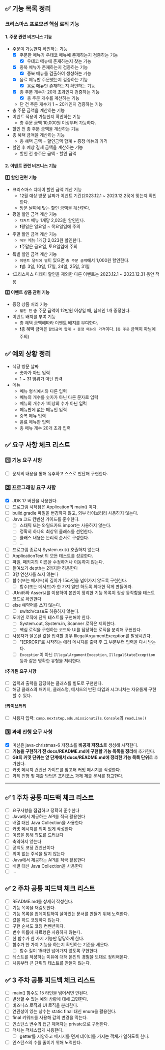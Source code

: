 ## ✅ 기능 목록 정리

### 크리스마스 프로모션 핵심 로직 기능

#### 1. 주문 관련 비즈니스 기능

- 주문이 가능한지 확인하는 기능
    - [x] 주문한 메뉴가 우테코 메뉴에 존재하는지 검증하는 기능
        - [x] 우테코 메뉴에 존재하는지 찾는 기능
    - [x] 중복 메뉴가 존재하는지 검증하는 기능
        - [x] 중복 메뉴를 검출하여 생성하는 기능
    - [x] 음료 메뉴만 주문했는지 검증하는 기능
        - [x] 음료 메뉴만 존재하는지 확인하는 기능
    - [x] 총 주문 개수가 20개 초과인지 검증하는 기능
        - [x] 총 주문 개수를 계산하는 기능
    - 단 건 주문 개수가 1 ~ 20개인지 검증하는 기능
- 총 주문 금액을 계산하는 기능
- 이벤트 적용이 가능한지 확인하는 기능
    - 총 주문 금액 10,000원 이상부터 가능하다.
- 할인 전 총 주문 금액을 계산하는 기능
- 총 혜택 금액을 계산하는 기능
    - 총 혜택 금액 = 할인금액 합계 + 증정 메뉴의 가격
- 할인 후 예상 결제 금액을 계산하는 기능
    - 할인 전 총주문 금액 - 할인 금액

#### 2. 이벤트 관련 비즈니스 기능

**1️⃣ 할인 관련 기능**

- 크리스마스 디데이 할인 금액 계산 기능
    - 12월 예상 방문 날짜가 이벤트 기간(2023.12.1 ~ 2023.12.25)에 맞는지 확인한다.
    - 방문 날짜에 맞는 할인 금액을 계산한다.
- 평일 할인 금액 계산 기능
    - `디저트` 메뉴 1개당 2,023원 할인한다.
    - ❗️평일은 일요일 ~ 목요일임에 주의
- 주말 할인 금액 계산 기능
    - `메인` 메뉴 1개당 2,023원 할인한다.
    - ❗️주말은 금요일, 토요일임에 주의
- 특별 할인 금액 계산 기능
    - `이벤트 달력에 별`이 있으면 `총 주문 금액`에서 1,000원 할인한다.
    - ❗별: 3일, 10일, 17일, 24일, 25일, 31일
- ❗크리스마스 디데이 할인을 제외한 다른 이벤트는 2023.12.1 ~ 2023.12.31 동안 적용

**2️⃣ 이벤트 상품 관련 기능**

- 증정 상품 처리 기능
    - `할인 전` 총 주문 금액이 12만원 이상일 때, 샴페인 1개 증정한다.
- 이벤트 배지를 부여 기능
    - 총 혜택 금액에따라 이밴트 배지를 부여한다.
    - ❗️총 혜택 금액은 `할인금액 합계 + 증정 메뉴의 가격`이다. (`총 주문` 금액이 아님에 주의)

## ✅ 예외 상황 정리

- 식당 방문 날짜
    - 숫자가 아닌 입력
    - 1 ~ 31 범위가 아닌 입력
- 메뉴
    - 메뉴 형식예시와 다른 입력
    - 메뉴의 개수를 숫자가 아닌 다른 문자로 입력
    - 메뉴의 개수가 1이상의 수가 아닌 입력
    - 메뉴판에 없는 메뉴인 입력
    - 중복 메뉴 입력
    - 음료 메뉴만 입력
    - 총 메뉴 개수 20개 초과 입력

## ✅ 요구 사항 체크 리스트

### 1️⃣ 기능 요구 사항

- [ ] 문제의 내용을 통해 유추하고 스스로 판단해 구현한다.

### 2️⃣ 프로그래밍 요구 사항

- [x] JDK 17 버전을 사용한다.
- [ ] 프로그램 시작점은 Application의 main() 이다.
- [ ] build.gradle 파일을 변경하지 않고, 외부 라이브러리 사용하지 않는다.
- [ ] Java 코드 컨벤션 가이드를 준수한다.
    - [ ] 스태틱 또는 와일드카드 import는 사용하지 않는다.
    - [ ] 정확히 하나의 최상위 클래스를 선언한다.
    - [ ] 클래스 내용은 논리적 순서로 구성한다.
    - [ ] ...
- [ ] 프로그램 종료시 System.exit() 호출하지 않는다.
- [ ] ApplicationTest 의 모든 테스트를 성공한다.
- [ ] 파일, 패키지의 이름을 수정하거나 이동하지 않는다.
- [ ] 들여쓰기 depth는 2까지만 허용한다
- [ ] 3항 연산자를 쓰지 않는다
- [ ] 함수(또는 메서드)의 길이가 15라인을 넘어가지 않도록 구현한다.
    - [ ] 함수(또는 메서드)가 한 가지 일만 하도록 최대한 작게 만들어라.
- [ ] JUnit5와 AssertJ를 이용하여 본인이 정리한 기능 목록이 정상 동작함을 테스트 코드로 확인한다
- [ ] else 예약어를 쓰지 않는다.
    - [ ] switch/case도 허용하지 않는다.
- [ ] 도메인 로직에 단위 테스트를 구현해야 한다.
    - [ ] System.out, System.in, Scanner 로직은 제외한다.
    - [ ] 핵심 로직을 구현하는 코드와 UI를 담당하는 로직을 분리해 구현한다.
- [ ] 사용자가 잘못된 값을 입력할 경우 IllegalArgumentException를 발생시킨다.
    - [ ] "[ERROR]"로 시작하는 에러 메시지를 출력 후 그 부분부터 입력을 다시 받는다.
    - [ ] `Exception`이 아닌 `IllegalArgumentException`, `IllegalStateException` 등과 같은 명확한 유형을 처리한다.

**❗️추가된 요구 사항**

- [ ] 입력과 출력을 담당하는 클래스를 별도로 구현한다.
- [ ] 해당 클래스의 패키지, 클래스명, 메서드의 반환 타입과 시그니처는 자유롭게 구현할 수 있다.

**❗라이브러리**

- [ ] 사용자 입력: `camp.nextstep.edu.missionutils.Console`의 `readLine()`

### 3️⃣ 과제 진행 요구 사항

- [x] 미션은 java-christmas-6 저장소를 **비공개 저장소**로 생성해 시작한다.
- [ ] **기능을 구현하기 전 docs/README.md에 구현할 기능 목록을 정리**해 추가한다.
- [ ] **Git의 커밋 단위는 앞 단계에서 docs/README.md에 정리한 기능 목록 단위**로 추가한다.
- [ ] 커밋 메시지 컨벤션 가이드를 참고해 커밋 메시지를 작성한다.
- [ ] 과제 진행 및 제출 방법은 프리코스 과제 제출 문서를 참고한다.

---

## ✅ 1 주차 공통 피드백 체크 리스트

- [ ] 요구사항을 점검하고 정확히 준수한다
- [ ] Java에서 제공하는 API를 적극 활용한다
- [ ] 배열 대신 Java Collection을 사용한다
- [ ] 커밋 메시지를 의미 있게 작성한다
- [ ] 이름을 통해 의도를 드러낸다
- [ ] 축약하지 않는다
- [ ] 공백도 코딩 컨벤션이다
- [ ] 의미 없는 주석을 달지 않는다
- [ ] Java에서 제공하는 API를 적극 활용한다
- [ ] 배열 대신 Java Collection을 사용한다
- [ ] ...

## ✅ 2 주차 공통 피드백 체크 리스트

- [ ] README.md를 상세히 작성한다.
- [ ] 기능 목록을 재검토한다.
- [ ] 기능 목록을 업데이트하여 살아있는 문서를 만들기 위해 노력한다.
- [ ] 값을 하드 코딩하지 않는다.
- [ ] 구현 순서도 코딩 컨벤션이다.
- [ ] 변수 이름에 자료형은 사용하지 않는다.
- [ ] 한 함수가 한 가지 기능만 담당하게 한다.
- [ ] 함수가 한 가지 기능을 하는지 확인하는 기준을 세운다.
    - [ ] 함수 길이 15라인 넘어가지 않도록 구현한다.
- [ ] 테스트를 작성하는 이유에 대해 본인의 경험을 토대로 정리해본다.
- [ ] 처음부터 큰 단위의 테스트를 만들지 않는다.

## ✅ 3 주차 공통 피드백 체크 리스트

- [ ] main() 함수도 15 라인을 넘어서면 안된다.
- [ ] 발생할 수 있는 예외 상황에 대해 고민한다.
- [ ] 비즈니스 로직과 UI 로직을 분리한다.
- [ ] 연관성이 있는 상수는 static final 대신 enum을 활용한다.
- [ ] final 키워드를 사용해 값의 변경을 막는다.
- [ ] 인스턴스 변수의 접근 제어자는 private으로 구현한다.
- [ ] 객체는 객체스럽게 사용한다.
    - [ ] getter를 지양하고 메시지를 던져 데이터를 가지는 객체가 일하도록 한다.
- [ ] 인스턴스의 수를 줄이기 위해 노력한다.